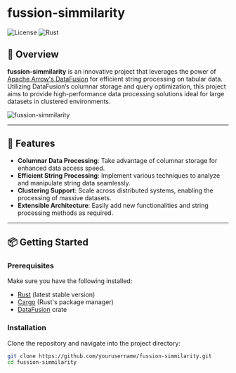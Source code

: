 # fussion-simmilarity

![License](https://img.shields.io/badge/license-MIT-brightgreen) ![Rust](https://img.shields.io/badge/rust-1.50+-blue)

## 🚀 Overview

**fussion-simmilarity** is an innovative project that leverages the power of [Apache Arrow's DataFusion](https://arrow.apache.org/docs/rust/datatypes.html) for efficient string processing on tabular data. Utilizing DataFusion’s columnar storage and query optimization, this project aims to provide high-performance data processing solutions ideal for large datasets in clustered environments.

![fussion-simmilarity](https://via.placeholder.com/800x300?text=fussion-simmilarity+Project+Overview)

---

## 🌟 Features

- **Columnar Data Processing**: Take advantage of columnar storage for enhanced data access speed.
- **Efficient String Processing**: Implement various techniques to analyze and manipulate string data seamlessly.
- **Clustering Support**: Scale across distributed systems, enabling the processing of massive datasets.
- **Extensible Architecture**: Easily add new functionalities and string processing methods as required.

---

## 📦 Getting Started

### Prerequisites

Make sure you have the following installed:

- [Rust](https://www.rust-lang.org/) (latest stable version)
- [Cargo](https://doc.rust-lang.org/cargo/) (Rust's package manager)
- [DataFusion](https://github.com/apache/arrow-datafusion) crate

### Installation

Clone the repository and navigate into the project directory:

```bash
git clone https://github.com/yourusername/fussion-simmilarity.git
cd fussion-simmilarity
